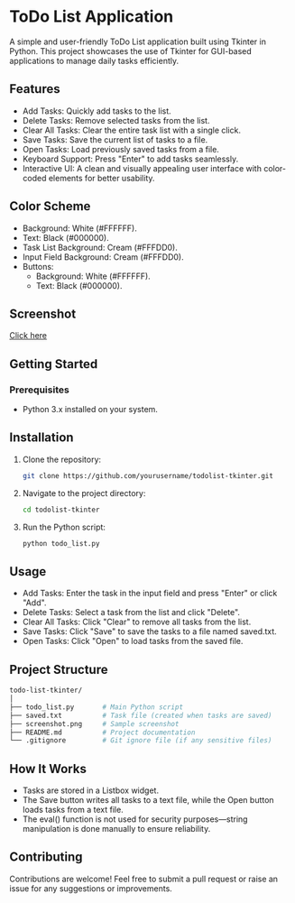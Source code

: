 # ToDo List Application

A simple and user-friendly ToDo List application built using Tkinter in Python. This project showcases the use of Tkinter for GUI-based applications to manage daily tasks efficiently.

## Features
- Add Tasks: Quickly add tasks to the list.
- Delete Tasks: Remove selected tasks from the list.
- Clear All Tasks: Clear the entire task list with a single click.
- Save Tasks: Save the current list of tasks to a file.
- Open Tasks: Load previously saved tasks from a file.
- Keyboard Support: Press "Enter" to add tasks seamlessly.
- Interactive UI: A clean and visually appealing user interface with color-coded elements for better usability.

## Color Scheme
- Background: White (#FFFFFF).
- Text: Black (#000000).
- Task List Background: Cream (#FFFDD0).
- Input Field Background: Cream (#FFFDD0).
- Buttons:
  - Background: White (#FFFFFF).
  - Text: Black (#000000).

## Screenshot
[Click here](screenshot.png)

## Getting Started
### Prerequisites
- Python 3.x installed on your system.
## Installation
1. Clone the repository:
   ```bash
   git clone https://github.com/yourusername/todolist-tkinter.git
2. Navigate to the project directory:
   ```bash
   cd todolist-tkinter
3. Run the Python script:
   ```bash
   python todo_list.py
   
## Usage
- Add Tasks: Enter the task in the input field and press "Enter" or click "Add".
- Delete Tasks: Select a task from the list and click "Delete".
- Clear All Tasks: Click "Clear" to remove all tasks from the list.
- Save Tasks: Click "Save" to save the tasks to a file named saved.txt.
- Open Tasks: Click "Open" to load tasks from the saved file.

## Project Structure
```bash
todo-list-tkinter/
│
├── todo_list.py       # Main Python script
├── saved.txt          # Task file (created when tasks are saved)
├── screenshot.png     # Sample screenshot
├── README.md          # Project documentation
└── .gitignore         # Git ignore file (if any sensitive files)
```
## How It Works
- Tasks are stored in a Listbox widget.
- The Save button writes all tasks to a text file, while the Open button loads tasks from a text file.
- The eval() function is not used for security purposes—string manipulation is done manually to ensure reliability.

## Contributing
Contributions are welcome! Feel free to submit a pull request or raise an issue for any suggestions or improvements.
